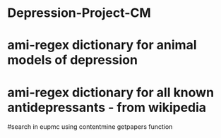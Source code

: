 # Depression-Project-CM

# ami-regex dictionary for animal models of depression 
# ami-regex dictionary for all known antidepressants - from wikipedia

#search in eupmc using contentmine getpapers function
